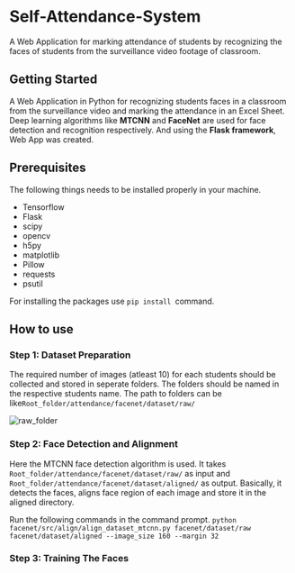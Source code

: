 # Self-Attendance-System
A Web Application for marking attendance of students by recognizing the faces of students from the surveillance video footage of classroom.
## Getting Started
A Web Application in Python for recognizing students faces in a classroom from the surveillance video and marking the attendance in an Excel Sheet. Deep learning algorithms like **MTCNN** and **FaceNet** are used for face detection and recognition respectively. And using the **Flask framework**, Web App was created.
## Prerequisites
The following things needs to be installed properly in your machine.
- Tensorflow
- Flask
- scipy
- opencv
- h5py
- matplotlib
- Pillow
- requests
- psutil

For installing the packages use ```pip install ```command.
## How to use
### Step 1: Dataset Preparation
The required number of images (atleast 10) for each students should be collected and stored in seperate folders. The folders should be named in the respective students name. The path to folders can be like```Root_folder/attendance/facenet/dataset/raw/```

![raw_folder](https://user-images.githubusercontent.com/26355166/55208071-c2048880-5202-11e9-883a-b1d6f2d5ee61.png)
### Step 2: Face Detection and Alignment
Here the MTCNN face detection algorithm is used. It takes ```Root_folder/attendance/facenet/dataset/raw/``` as input and ```Root_folder/attendance/facenet/dataset/aligned/``` as output. Basically, it detects the faces, aligns face region of each image and store it in the aligned directory.

Run the following commands in the command prompt.
```python facenet/src/align/align_dataset_mtcnn.py facenet/dataset/raw facenet/dataset/aligned --image_size 160 --margin 32```
### Step 3: Training The Faces


